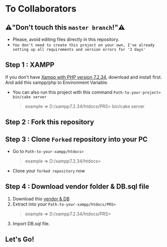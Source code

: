 # To Collaborators

## :warning:"Don't touch this `master branch`!":warning:
* Please, avoid editing files directly in this repository.
* `You don't need to create this project on your own, I've already setting up all requirements and version errors for '3 days'`

## Step 1 : XAMPP
If you don't have [Xampp with PHP version 7.2.34](https://sourceforge.net/projects/xampp/files/XAMPP%20Windows/7.2.34/xampp-windows-x64-7.2.34-2-VC15-installer.exe/download), download and install first. And add this xampp/php to Environment Variable.

* You can also run this project with this command `Path-to-your-project> bin/cake server`
    > example ⇒ D:/xampp7.2.34/htdocs/PRS> bin/cake server

## Step 2 : Fork this repository

## Step 3 : Clone `Forked` repository into your PC
* Go to `Path-to-your-xampp/htdocs>`
    > example ⇒ D:/xampp7.2.34/htdocs>
* Clone your `forked repository` now
    
## Step 4 : Download vendor folder & DB.sql file
1. Download this [vendor & DB](https://1drv.ms/u/s!AuA8irZ7iz1cg0aDD1S5TkDl4wnC?e=BzWOUg)
1. Extract into your `Path-to-your-xampp/htdocs/PRS>`
    > example ⇒ D:/xampp7.2.34/htdocs/PRS>
1. Import DB.sql file.
    
## Let's Go!
